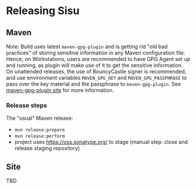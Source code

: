 # Releasing Sisu

## Maven

Note: Build uses latest `maven-gpg-plugin` and is getting rid "old bad practices" of storing sensitive information in
any Maven configuration file. Hence, on Workstations, users are recommended to have GPG Agent set up and running,
as plugin will make use of it to get the sensitive information. On unattended releases, the use of
BouncyCastle signer is recommended, and use environment variables `MAVEN_GPG_KEY` and `MAVEN_GPG_PASSPHRASE` 
to pass over the key material and the passphrase to `maven-gpg-plugin`.
See [maven-gpg-plugin site](https://maven.apache.org/plugins/maven-gpg-plugin/usage.html) for more information.

### Release steps

The "usual" Maven release:
* `mvn release:prepare`
* `mvn release:perform`
* project uses https://oss.sonatype.org/ to stage (manual step: close and release staging repository)

## Site

TBD